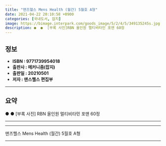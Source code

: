 ```yaml
---
title: "맨즈헬스 Mens Health (월간) 5월호 A형"
date: 2021-04-22 20:10:58 +0900
categories: [국내도서, 잡지]
image: https://bimage.interpark.com/goods_image/5/2/4/5/349135245s.jpg
description: ●  ●  [부록 사진]RBN 올인원 멀티비타민 포맨 60정
---
```


## **정보**

- **ISBN : 9771739954018**
- **출판사 : 메커니즘(잡지)**
- **출판일 : 20210501**
- **저자 : 맨스헬스 편집부**

------



## **요약**

●  ●  [부록 사진]
RBN 올인원 멀티비타민 포맨 60정

------



------


맨즈헬스 Mens Health (월간) 5월호 A형 

------


